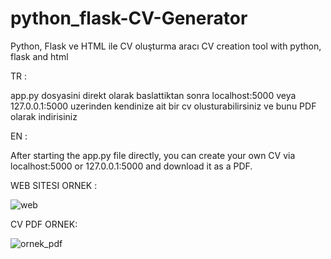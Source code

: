 # python_flask-CV-Generator
Python, Flask ve HTML ile CV oluşturma aracı   CV creation tool with python, flask and html 

TR :

app.py dosyasini direkt olarak baslattiktan sonra localhost:5000 veya 127.0.0.1:5000 uzerinden kendinize ait bir cv olusturabilirsiniz ve bunu PDF olarak indirisiniz

EN :

After starting the app.py file directly, you can create your own CV via localhost:5000 or 127.0.0.1:5000 and download it as a PDF.


WEB SITESI ORNEK :


![web](https://github.com/user-attachments/assets/8624092f-047e-498a-8c4f-27d9adbb013c)

CV PDF ORNEK:



![ornek_pdf](https://github.com/user-attachments/assets/00144989-9eda-41ae-b1e3-d51c424c1e4a)




